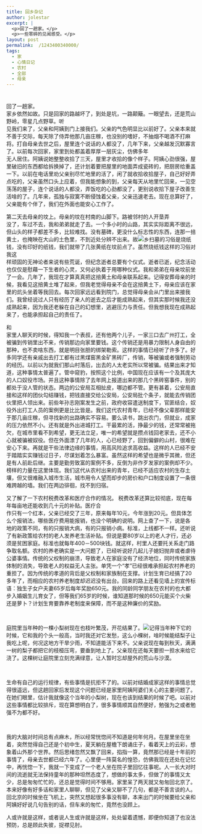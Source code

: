 ```yaml
---
title: 回乡杂记
author: jolestar
excerpt: |
  <p>回了一趟家。</p>
  <p>一些零碎的见闻感受。</p>
layout: post
permalink:  /1243400340000/
tags:
  - 家
  - 心情日记
  - 农村
  - 全部
  - 母亲
---
```

# 

回了一趟家。  
家乡依然如故。只是回家的路越坏了，到处是坑，一路颠簸。一眼望去，还是荒山野岭，零星几点野草。听  
见我们来了，父亲和阿姨到门上接我们。父亲的气色明显比以前好了。父亲本来就不善于交际，每天除了侍弄他那几亩庄稼，也没别的嗜好，不抽烟不喝酒不打麻  
将。打自母亲去世之后，屋里连个说话的人都没了，几年下来，父亲越发沉默寡言了。以前每次回家，家里到处都盖着厚厚一层灰尘，仿佛多年  
无人居住。阿姨说她整整收拾了三天，屋里才收拾的像个样子。阿姨心劲很强，屋里破旧的东西都给拆换掉了，还计划着要把屋里的地面弄成瓷砖的，把厨房给重盖  
一下。以前在电话里劝父亲别尽忙地里的活了，闲了就收拾收拾屋子，自己好好弄点吃的，父亲虽然口头上应着，但我能想象的到，父亲每天从地里忙回来，一见空  
荡荡的屋子，连个说话的人都没，弄饭吃的心劲都没了，更别说收拾下屋子改善生活啥的了。几年来，孤独与寂寞不断侵蚀着父亲，父亲迅速老去。现在总算好了，  
父亲能有个伴了，我们在外面也能安心工作了。

第二天去母亲的坟上。母亲的坟在村南的山脚下。路被邻村的人开垦弄  
没了，车过不去，我和弟弟就走了去。一个多小时的山路，其实实际距离不很远，但山头的样子都差不多，比较难找。没有墓碑，更没什么标志性的东西，连那一掊  
黄土，也掩映在大山的土色里，不到近处分辨不出来。故![][1]乡扫墓的习俗是烧纸钱，没有印好的纸钱，我们就带了几张黄纸在坟前点了。虽然烧纸钱这样的习俗对我这  
样顽固的无神论者来说有些荒诞，但纪念逝者总要有个仪式。逝者已逝，纪念活动也仅仅是慰藉一下生者的心灵，又何必执着于用哪种仪式。我和弟弟在母亲坟前坐  
了一会。几年了，我现在才算真真把这掊黄土和母亲联系起来。记得安葬母亲的时候，我看见这掊黄土堆了起来，但我老觉得母亲不会在这掊黄土下，母亲应该在家  
里的炕头坐着等我回去。每次回家远远看到院门，总觉得母亲会从门里出来接我们。我曾经说过人只有经历了亲人的逝去之后才能成熟起来，但其实那时候我还没成熟起来，因为我还老躲在自己的幻想里，逃避压力与责任。但我想我现在成熟起来了，也能承担起自己的责任了。

 [1]: /images/hometown/0524_121245.jpg

和  
家里人聊天的时候，得知我一个表叔，还有他两个儿子，一家三口去广州打工，全被骗到传销里出不来，传销那边向家里要钱。这个传销还是用暴力限制人身自由的  
那种，也不卖啥东西，就是明目张胆的绑架勒索。这样的事情已经听了许多了。好多同学还有亲戚出去打工都有过黑煤窑黑金矿黑砖厂，传销，等被骗或者强制劳动  
的经历。以前以为就我们那山村落后，出去的人太老实所以常被骗。结果出来才知道，这种事情太普遍了。管中窥豹，按照这个比例，中国现在应该有一个及其庞大  
的人口奴役市场。并且这种事情除了去年网上报道出来的那几个黑砖窑事件，别的都处于没人管的状态。两边的公安局互相扯皮，哪边都不管。更有甚着，公安局直  
接和这样的团伙勾结赚钱，把钱直接交给公安局，公安局批个条子，就能去传销团伙里把人领出来。前些年孙志刚案发生之前，政府收容遣送制度下，官匪结合，奴  
役外出打工人员的案例更是比比皆是。我们这代农村青年，已经不像父辈那样能安于那几亩庄稼，但寻找新的出路确实不容易。要么读书，跳出农门，但就业，成家  
的压力依然不小。还有就是外出进城打工。干最累的活，挣最少的钱，还常常被拖欠，在城市里看不到希望，更无法立足，唯一的希望就是攒点钱回老家去，还不小  
心就被骗被奴役。但在外面漂了几年的人，心已经野了，回到偏僻的山村，很难在安心下来。再就是干些法律边缘的事情，用高风险追求高收益。这样的人已经不安  
于踏踏实实赚钱过日子，尽谋划着怎么暴富。虽然这样的希望也是微乎其微，但还是有人前赴后继。主要是勤劳致富的案例不多，反倒为非作歹发家的案例却不少。  
榜样的力量在这里体现。我们这代从农村出来的青年，已经不适应农村的生存土壤，但又很难融入城市生活，城市用令人望而却步的房价和户口制度设置了一条很难跨越的墙。我们在两边徘徊，找不到归宿。

又了解了一下农村税费改革和医疗合作的情况。 税费改革还算比较彻底，现在每年每亩地还能收到几十元的补贴。医疗合  
作只有一个红本，父亲已经交了三年，原来每年10元，今年涨到20元。但具体怎么个报销法，哪些医疗费用能报销，也没个明确的说明。网上查了一下，说是各  
地的政策不同，有的只报销大病，有的只报销小病。标准，上线都不一样。还听说了有新政策给农村的老人发养老生活补贴。但说是要80岁以上的老人才行，还必  
须是贫困家庭。标准也就每年400－500块钱。就这样，村里人还要托关系走门路争取名额。农村的养老确实是一大问题了，已经听说好几起儿子媳妇抛弃或者虐待公婆事情。传统的父权制的崩溃，导致老人在家庭没有了经济地位，同时传统家族体制的消失，导致老人的权益无人主张。单凭一个“孝”已经很难承担起农村养老的重担了。因为传统的孝道的背后是父权制和家族制在支撑。计划生育已经搞了20多年了，而相应的农村养老制度却迟迟没有出台。回来的路上还看见墙上的宣传标语：独生子女户夫妻65岁后每年奖励650元。我的同龄同学朋友在农村的也大都步入婚姻生儿育女了，但等我们65岁的时候，谁知道那时候的650元能买个火柴还是萝卜？计划生育要靠养老制度来保障，而不是这种廉价的奖励。

 

庭院里当年种的一棵小梨树现在也枝叶繁茂，开花结果了。![][2]记得当年种下它的时候，它和我的个头一般高，当时我还对它发愁，这么小棵树，啥时候能结梨子让我吃上呢，何况这地方干旱少雨，不知道能活下来不。父亲说现在每到秋天，满满一树的梨子都把它的枝桠压弯，要垂到地上了。父亲现在还每天要担一担水来给它浇了。这棵树让庭院里立刻充满绿意，让人暂时忘却屋外的荒山与沙漠。

 [2]: /images/hometown/0523_091247.jpg

 

生命有自己的运行规律，有些事情是抗拒不了的。以前对结婚成家这样的事情总觉得很遥远，但这趟回家后发现这个问题已经是家里阿姨阿婆们关心的主要问题了。在她们眼里，估计我就像这个当年的小梨树，现在也该到结果的时候了吧。以前对这些事情都比较排斥，现在算想明白了，很多事情顺其自然便好，勉强为之或者勉强不为都不好。

 

我的大脑对时间总有点麻木，所以经常恍惚间不知道是何年何月。在屋里坐在坐着，突然觉得自己还是个初中生，夏天躺在屋檐下朗诵庄子，看着天上的云彩，想象着山外那个世界。然后思绪忽然又飘了回来，掐指一算，竟然那已经是十年前的事情了，母亲去世都已经六年了。心里便一阵莫名的惶恐，仿佛我现在还处在记忆中，再恍惚一下，我就一下变成了一个老人坐在院子里回忆往事呢。人一长大对时间的流逝就无法保持童年的那种坦然态度了，想做的事太多，但做了的事情又太少，总是匆匆忙忙的，还总是觉得时间不够用。家里呆了两天就又匆匆回北京了。本来好像有好多话和家里人聊聊，但见了父亲又聊不了几句，都是不善言谈的人。回北京的时候坐在飞机上，突然又想起很多事没有聊，本来出门的时候要给父亲和阿姨好好说几句告别的话，但车来的匆忙，竟然也没顾上。

人或许就是这样，或者说人生或许就是这样，处处留着遗憾，即便你知道了也没法预防，总是顾此失彼，捉襟见肘。

 

 

 

 

 

 

 

 

 

 

 

